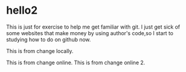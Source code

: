 # hello2
This is just for exercise to help me get familiar with git.
I just get sick of some websites that make money by using author's code,so I start to studying how to do on github now.

This is from change locally.

This is from change online.
This is from change online 2.
